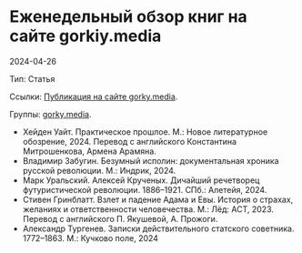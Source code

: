 # Еженедельный обзор книг на сайте gorkiy.media

2024-04-26

Тип: Статья

Ссылки: [Публикация на сайте gorky.media](https://gorky.media/reviews/vedro-s-zamorozhennymi-shhami-knigi-nedeli).

Группы: [gorky.media](ef967ec2-92af-4fcc-8e2f-1c185e413f07.md).

* Хейден Уайт. Практическое прошлое. М.: Новое литературное обозрение, 2024. Перевод с английского Константина Митрошенкова, Армена Арамяна.
* Владимир Забугин. Безумный исполин: документальная хроника русской революции. М.: Индрик, 2024.
* Марк Уральский. Алексей Крученых. Дичайший речетворец футуристической революции. 1886–1921. СПб.: Алетейя, 2024.
* Стивен Гринблатт. Взлет и падение Адама и Евы. История о страхах, желаниях и ответственности человечества. М.: Лёд: АСТ, 2023. Перевод с английского П. Якушевой, А. Прожоги.
* Александр Тургенев. Записки действительного статского советника. 1772–1863. М.: Кучково поле, 2024
